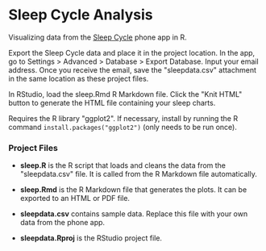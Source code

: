 # Sleep Cycle Analysis
Visualizing data from the [Sleep Cycle](http://www.sleepcycle.com/) phone app in R.

Export the Sleep Cycle data and place it in the project location. In the app, go to Settings > Advanced > Database > Export Database. Input your email address. Once you receive the email, save the "sleepdata.csv" attachment in the same location as these project files.

In RStudio, load the sleep.Rmd R Markdown file. Click the "Knit HTML" button to generate the HTML file containing your sleep charts.

Requires the R library "ggplot2". If necessary, install by running the R command `install.packages("ggplot2")` (only needs to be run once).

### Project Files

* __sleep.R__ is the R script that loads and cleans the data from the "sleepdata.csv" file. It is called from the R Markdown file automatically.

* __sleep.Rmd__ is the R Markdown file that generates the plots. It can be exported to an HTML or PDF file.

* __sleepdata.csv__ contains sample data. Replace this file with your own data from the phone app.

* __sleepdata.Rproj__ is the RStudio project file.
